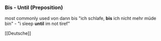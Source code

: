 ### Bis - Until   (Preposition)

most commonly used von dann bis
"ich schlafe, **bis** ich nicht mehr müde bin" - "i sleep **until** im not tiref"



[[Deutsche]]